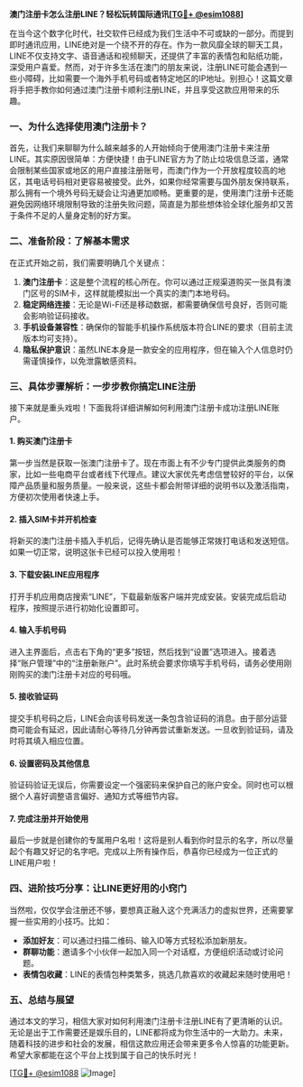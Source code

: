 **澳门注册卡怎么注册LINE？轻松玩转国际通讯[[TG💪+ @esim1088](https://t.me/s/esim1088)]**

在当今这个数字化时代，社交软件已经成为我们生活中不可或缺的一部分。而提到即时通讯应用，LINE绝对是一个绕不开的存在。作为一款风靡全球的聊天工具，LINE不仅支持文字、语音通话和视频聊天，还提供了丰富的表情包和贴纸功能，深受用户喜爱。然而，对于许多生活在澳门的朋友来说，注册LINE可能会遇到一些小障碍，比如需要一个海外手机号码或者特定地区的IP地址。别担心！这篇文章将手把手教你如何通过澳门注册卡顺利注册LINE，并且享受这款应用带来的乐趣。

### 一、为什么选择使用澳门注册卡？

首先，让我们来聊聊为什么越来越多的人开始倾向于使用澳门注册卡来注册LINE。其实原因很简单：方便快捷！由于LINE官方为了防止垃圾信息泛滥，通常会限制某些国家或地区的用户直接注册账号，而澳门作为一个开放程度较高的地区，其电话号码相对更容易被接受。此外，如果你经常需要与国外朋友保持联系，那么拥有一个境外号码无疑会让沟通更加顺畅。更重要的是，使用澳门注册卡还能避免因网络环境限制导致的注册失败问题，简直是为那些想体验全球化服务却又苦于条件不足的人量身定制的好方案。

### 二、准备阶段：了解基本需求

在正式开始之前，我们需要明确几个关键点：

1. **澳门注册卡**：这是整个流程的核心所在。你可以通过正规渠道购买一张具有澳门区号的SIM卡，这样就能模拟出一个真实的澳门本地号码。
2. **稳定网络连接**：无论是Wi-Fi还是移动数据，都需要确保信号良好，否则可能会影响验证码接收。
3. **手机设备兼容性**：确保你的智能手机操作系统版本符合LINE的要求（目前主流版本均可支持）。
4. **隐私保护意识**：虽然LINE本身是一款安全的应用程序，但在输入个人信息时仍需谨慎操作，以免泄露敏感资料。

### 三、具体步骤解析：一步步教你搞定LINE注册

接下来就是重头戏啦！下面我将详细讲解如何利用澳门注册卡成功注册LINE账户。

#### 1. 购买澳门注册卡

第一步当然是获取一张澳门注册卡了。现在市面上有不少专门提供此类服务的商家，比如一些电商平台或者线下代理点。建议大家优先考虑信誉较好的平台，以保障产品质量和服务质量。一般来说，这些卡都会附带详细的说明书以及激活指南，方便初次使用者快速上手。

#### 2. 插入SIM卡并开机检查

将新买的澳门注册卡插入手机后，记得先确认是否能够正常拨打电话和发送短信。如果一切正常，说明这张卡已经可以投入使用啦！

#### 3. 下载安装LINE应用程序

打开手机应用商店搜索“LINE”，下载最新版客户端并完成安装。安装完成后启动程序，按照提示进行初始化设置即可。

#### 4. 输入手机号码

进入主界面后，点击右下角的“更多”按钮，然后找到“设置”选项进入。接着选择“账户管理”中的“注册新账户”。此时系统会要求你填写手机号码，请务必使用刚刚购买的澳门注册卡对应的号码哦。

#### 5. 接收验证码

提交手机号码之后，LINE会向该号码发送一条包含验证码的消息。由于部分运营商可能会有延迟，因此请耐心等待几分钟再尝试重新发送。一旦收到验证码，请及时将其填入相应位置。

#### 6. 设置密码及其他信息

验证码验证无误后，你需要设定一个强密码来保护自己的账户安全。同时也可以根据个人喜好调整语言偏好、通知方式等细节内容。

#### 7. 完成注册并开始使用

最后一步就是创建你的专属用户名啦！这将是别人看到你时显示的名字，所以尽量起个有趣又好记的名字吧。完成以上所有操作后，恭喜你已经成为一位正式的LINE用户啦！

### 四、进阶技巧分享：让LINE更好用的小窍门

当然啦，仅仅学会注册还不够，要想真正融入这个充满活力的虚拟世界，还需要掌握一些实用的小技巧。比如：

- **添加好友**：可以通过扫描二维码、输入ID等方式轻松添加新朋友。
- **群聊功能**：邀请多个小伙伴一起加入同一个对话框，方便组织活动或讨论问题。
- **表情包收藏**：LINE的表情包种类繁多，挑选几款喜欢的收藏起来随时使用吧！

### 五、总结与展望

通过本文的学习，相信大家对如何利用澳门注册卡注册LINE有了更清晰的认识。无论是出于工作需要还是娱乐目的，LINE都将成为你生活中的一大助力。未来，随着科技的进步和社会的发展，相信这款应用还会带来更多令人惊喜的功能更新。希望大家都能在这个平台上找到属于自己的快乐时光！

[[TG💪+ @esim1088](https://t.me/s/esim1088) ![Image](https://i.postimg.cc/4NQfJmqS/Snipaste-2025-05-13-00-14-12.png)]